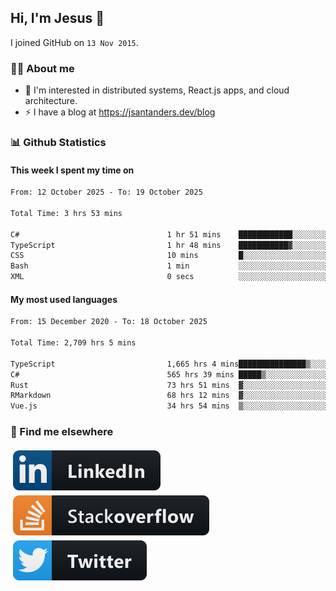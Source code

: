## Hi, I'm Jesus 👋

I joined GitHub on `13 Nov 2015`.

<!-- Talking about you -->

### 👨‍💻 About me

- 👦 I'm interested in distributed systems, React.js apps, and cloud architecture.
- ⚡️ I have a blog at <https://jsantanders.dev/blog>

### 📊 Github Statistics

#### This week I spent my time on

<!--START_SECTION:weekly-->

```txt
From: 12 October 2025 - To: 19 October 2025

Total Time: 3 hrs 53 mins

C#                                 1 hr 51 mins    ████████████░░░░░░░░░░░░░   47.99 %
TypeScript                         1 hr 48 mins    ███████████▓░░░░░░░░░░░░░   46.49 %
CSS                                10 mins         █░░░░░░░░░░░░░░░░░░░░░░░░   04.42 %
Bash                               1 min           ░░░░░░░░░░░░░░░░░░░░░░░░░   00.45 %
XML                                0 secs          ░░░░░░░░░░░░░░░░░░░░░░░░░   00.43 %
```

<!--END_SECTION:weekly-->

#### My most used languages

<!--START_SECTION:alltime-->

```txt
From: 15 December 2020 - To: 18 October 2025

Total Time: 2,709 hrs 5 mins

TypeScript                         1,665 hrs 4 mins███████████████▒░░░░░░░░░   61.46 %
C#                                 565 hrs 39 mins █████▒░░░░░░░░░░░░░░░░░░░   20.88 %
Rust                               73 hrs 51 mins  ▓░░░░░░░░░░░░░░░░░░░░░░░░   02.73 %
RMarkdown                          68 hrs 12 mins  ▓░░░░░░░░░░░░░░░░░░░░░░░░   02.52 %
Vue.js                             34 hrs 54 mins  ▒░░░░░░░░░░░░░░░░░░░░░░░░   01.29 %
```

<!--END_SECTION:alltime-->

### 📢 Find me elsewhere

<p>
  <a target="_blank" href="https://linkedin.com/in/jsantanders">
    <img src="https://github.com/jsantanders/jsantanders/blob/master/img/linkedin.svg" alt="LinkedIn" style="vertical-align:top; margin:4px">
  </a>
  
  <a target="_blank" href="https://stackoverflow.com/users/7318331/jesus-santander">
    <img src="https://github.com/jsantanders/jsantanders/blob/master/img/stackoverflow.svg" alt="StackOverflow" style="vertical-align:top; margin:4px">
  </a>
  
  <a target="_blank" href="http://twitter.com/jsantanders">
    <img src="https://github.com/jsantanders/jsantanders/blob/master/img/twitter.svg" alt="Twitter" style="vertical-align:top; margin:4px">
  </a>
</p>
